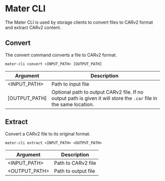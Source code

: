# Mater CLI

The Mater CLI is used by storage clients to convert files to CARv2 format and extract CARv2 content.

## Convert

The convert command converts a file to CARv2 format.

`mater-cli convert <INPUT_PATH> [OUTPUT_PATH]`

| Argument      | Description                                                                                                        |
| ------------- | ------------------------------------------------------------------------------------------------------------------ |
| <INPUT_PATH>  | Path to input file                                                                                                 |
| [OUTPUT_PATH] | Optional path to output CARv2 file. If no output path is given it will store the `.car` file in the same location. |

## Extract

Convert a CARv2 file to its original format.

`mater-cli extract <INPUT_PATH> <OUTPUT_PATH>`

| Argument      | Description         |
| ------------- | ------------------- |
| <INPUT_PATH>  | Path to CARv2 file  |
| <OUTPUT_PATH> | Path to output file |

